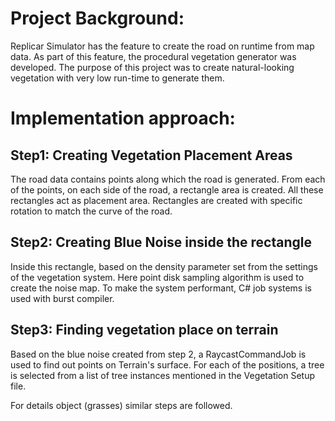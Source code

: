 # Project Background: 
Replicar Simulator has the feature to create the road on runtime from map data. As part of this feature, the procedural vegetation generator was developed. The purpose of this project was to create natural-looking vegetation with very low run-time to generate them.
# Implementation approach:
## Step1: Creating Vegetation Placement Areas
The road data contains points along which the road is generated. From each of the points, on each side of the road, a rectangle area is created. All these rectangles act as placement area. Rectangles are created with specific rotation to match the curve of the road.

## Step2: Creating Blue Noise inside the rectangle
Inside this rectangle, based on the density parameter set from the settings of the vegetation system. Here point disk sampling algorithm is used to create the noise map. To make the system performant, C# job systems is used with burst compiler. 

## Step3: Finding vegetation place on terrain
Based on the blue noise created from step 2, a RaycastCommandJob is used to find out points on Terrain's surface. For each of the positions, a tree is selected from a list of tree instances mentioned in the Vegetation Setup file.

For details object (grasses) similar steps are followed. 
